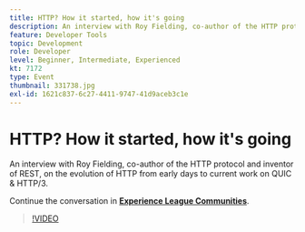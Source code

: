 ```yaml
---
title: HTTP? How it started, how it's going
description: An interview with Roy Fielding, co-author of the HTTP protocol and inventor of REST, on the evolution of HTTP from early days to current work on QUIC & HTTP/3. This session was delivered as part of Adobe Developers Live Content event.
feature: Developer Tools
topic: Development
role: Developer
level: Beginner, Intermediate, Experienced
kt: 7172
type: Event
thumbnail: 331738.jpg
exl-id: 1621c837-6c27-4411-9747-41d9aceb3c1e
---
```

# HTTP? How it started, how it's going

An interview with Roy Fielding, co-author of the HTTP protocol and inventor of REST, on the evolution of HTTP from early days to current work on QUIC & HTTP/3.

Continue the conversation in **[Experience League Communities](https://adobe.ly/36Yd3v6)**.

>[!VIDEO](https://video.tv.adobe.com/v/331738/?quality=12&learn=on&hidetitle=true)
